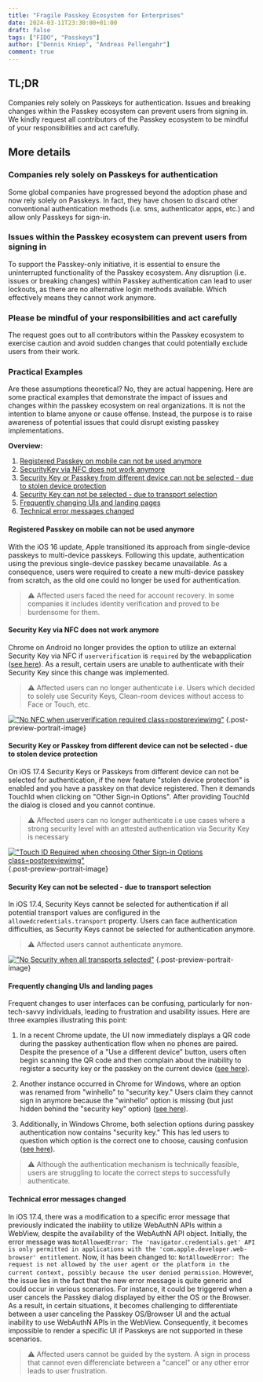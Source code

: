 ```yaml
---
title: "Fragile Passkey Ecosystem for Enterprises"
date: 2024-03-11T23:30:00+01:00
draft: false
tags: ["FIDO", "Passkeys"]
author: ["Dennis Kniep", "Andreas Pellengahr"]
comment: true
---
```

## TL;DR
Companies rely solely on Passkeys for authentication. Issues and breaking changes within the Passkey ecosystem can prevent users from signing in.
We kindly request all contributors of the Passkey ecosystem to be mindful of your responsibilities and act carefully.

## More details

### Companies rely solely on Passkeys for authentication
Some global companies have progressed beyond the adoption phase and now rely solely on Passkeys. 
In fact, they have chosen to discard other conventional authentication methods (i.e. sms, authenticator apps, etc.) and allow only Passkeys for sign-in.

### Issues within the Passkey ecosystem can prevent users from signing in
To support the Passkey-only initiative, it is essential to ensure the uninterrupted functionality of the Passkey ecosystem. 
Any disruption (i.e. issues or breaking changes) within Passkey authentication can lead to user lockouts, as there are no alternative login methods available. Which effectively means they cannot work anymore.

### Please be mindful of your responsibilities and act carefully
The request goes out to all contributors within the Passkey ecosystem to exercise caution and avoid sudden changes that could potentially exclude users from their work.

### Practical Examples
Are these assumptions theoretical? No, they are actual happening. Here are some practical examples that demonstrate the impact of issues and changes within the passkey ecosystem on real organizations. It is not the intention to blame anyone or cause offense. Instead, the purpose is to raise awareness of potential issues that could disrupt existing passkey implementations.

**Overview:**
1. [Registered Passkey on mobile can not be used anymore](#registered-passkey-on-mobile-can-not-be-used-anymore)
1. [SecurityKey via NFC does not work anymore](#securitykey-via-nfc-does-not-work-anymore)
1. [Security Key or Passkey from different device can not be selected - due to stolen device protection](#security-key-or-passkey-from-different-device-can-not-be-selected---due-to-stolen-device-protection)
1. [Security Key can not be selected - due to transport selection](#security-key-can-not-be-selected---due-to-transport-selection)
1. [Frequently changing UIs and landing pages](#frequently-changing-uis-and-landing-pages)
1. [Technical error messages changed](#technical-error-messages-changed)

#### Registered Passkey on mobile can not be used anymore
With the iOS 16 update, Apple transitioned its approach from single-device passkeys to multi-device passkeys. Following this update, authentication using the previous single-device passkey became unavailable. As a consequence, users were required to create a new multi-device passkey from scratch, as the old one could no longer be used for authentication.

> ⚠ Affected users faced the need for account recovery. In some companies it includes identity verification and proved to be burdensome for them.

#### Security Key via NFC does not work anymore
Chrome on Android no longer provides the option to utilize an external Security Key via NFC if `userverification` is `required` by the webapplication ([see here](https://issues.chromium.org/issues/328710551)). As a result, certain users are unable to authenticate with their Security Key since this change was implemented.

> ⚠ Affected users can no longer authenticate i.e. Users which decided to solely use Security Keys, Clean-room devices without access to Face or Touch, etc.

[!["No NFC when userverification required class=postpreviewimg"](/posts/img/02-fragile-passkey-ecosystem-for-enterprises/webauthN-Issue-android-no-nfc.png)](/posts/img/02-fragile-passkey-ecosystem-for-enterprises/webauthN-Issue-android-no-nfc.png)
{.post-preview-portrait-image}

#### Security Key or Passkey from different device can not be selected - due to stolen device protection
On iOS 17.4 Security Keys or Passkeys from different device can not be selected for authentication, if the new feature "stolen device protection" is enabled and you have a passkey on that device registered.
Then it demands TouchId when clicking on "Other Sign-in Options". After providing TouchId the dialog is closed and you cannot continue.

> ⚠ Affected users can no longer authenticate i.e use cases where a strong security level with an attested authentication via Security Key is necessary

[!["Touch ID Required when choosing Other Sign-in Options class=postpreviewimg"](/posts/img/02-fragile-passkey-ecosystem-for-enterprises/webauthN-Issue-ios-17-4-stolen-device-protection.png)](/posts/img/02-fragile-passkey-ecosystem-for-enterprises/webauthN-Issue-ios-17-4-stolen-device-protection.png)
{.post-preview-portrait-image}

#### Security Key can not be selected - due to transport selection
In iOS 17.4, Security Keys cannot be selected for authentication if all potential transport values are configured in the `allowedcredentials.transport` property. Users can face authentication difficulties, as Security Keys cannot be selected for authentication anymore.

> ⚠ Affected users cannot authenticate anymore.

[!["No Security when all transports selected"](/posts/img/02-fragile-passkey-ecosystem-for-enterprises/webauthN-Issue-ios-17-4-transports-selected.png)](/posts/img/02-fragile-passkey-ecosystem-for-enterprises/webauthN-Issue-ios-17-4-transports-selected.png)
{.post-preview-portrait-image}


#### Frequently changing UIs and landing pages
Frequent changes to user interfaces can be confusing, particularly for non-tech-savvy individuals, leading to frustration and usability issues. Here are three examples illustrating this point:

1. In a recent Chrome update, the UI now immediately displays a QR code during the passkey authentication flow when no phones are paired. Despite the presence of a "Use a different device" button, users often begin scanning the QR code and then complain about the inability to register a security key or the passkey on the current device ([see here](https://issues.chromium.org/issues/40266801)).

2. Another instance occurred in Chrome for Windows, where an option was renamed from "winhello" to "security key." Users claim they cannot sign in anymore because the "winhello" option is missing (but just hidden behind the "security key" option) ([see here](https://issues.chromium.org/issues/41482364)).

3. Additionally, in Windows Chrome, both selection options during passkey authentication now contains "security key." This has led users to question which option is the correct one to choose, causing confusion ([see here](https://issues.chromium.org/issues/328698086)).

> ⚠ Although the authentication mechanism is technically feasible, users are struggling to locate the correct steps to successfully authenticate.


#### Technical error messages changed
In iOS 17.4, there was a modification to a specific error message that previously indicated the inability to utilize WebAuthN APIs within a WebView, despite the availability of the WebAuthN API object. Initially, the error message was `NotAllowedError: The 'navigator.credentials.get' API is only permitted in applications with the 'com.apple.developer.web-browser' entitlement`. Now, it has been changed to: `NotAllowedError: The request is not allowed by the user agent or the platform in the current context, possibly because the user denied permission`. However, the issue lies in the fact that the new error message is quite generic and could occur in various scenarios. For instance, it could be triggered when a user cancels the Passkey dialog displayed by either the OS or the Browser. As a result, in certain situations, it becomes challenging to differentiate between a user canceling the Passkey OS/Browser UI and the actual inability to use WebAuthN APIs in the WebView. Consequently, it becomes impossible to render a specific UI if Passkeys are not supported in these scenarios.

> ⚠ Affected users cannot be guided by the system. A sign in process that cannot even differenciate between a "cancel" or any other error leads to user frustration.